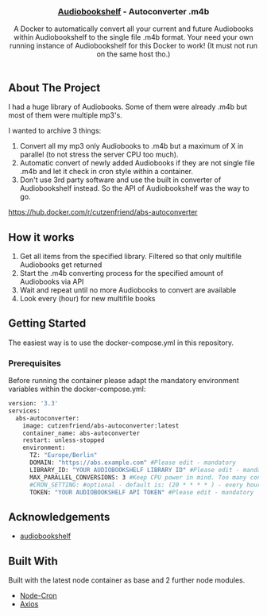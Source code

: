 <br/>
<p align="center">
  <h3 align="center"><a href="https://www.audiobookshelf.org" target="_blank">Audiobookshelf</a> - Autoconverter .m4b</h3>

  <p align="center">
    A Docker to automatically convert all your current and future Audiobooks within Audiobookshelf to the single file .m4b format.
Your need your own running instance of Audiobookshelf for this Docker to work!
(It must not run on the same host tho.)
    <br/>
    <br/>
  </p>
</p>

## About The Project

I had a huge library of Audiobooks. Some of them were already .m4b but most of them were multiple mp3's.

I wanted to archive 3 things:
1. Convert all my mp3 only Audiobooks to .m4b but a maximum of X in parallel (to not stress the server CPU too much).
2. Automatic convert of newly added Audiobooks if they are not single file .m4b and let it check in cron style within a container.
3. Don't use 3rd party software and use the built in converter of Audiobookshelf instead. So the API of Audiobookshelf was the way to go.

https://hub.docker.com/r/cutzenfriend/abs-autoconverter

## How it works

1. Get all items from the specified library. Filtered so that only multifile Audiobooks get returned
2. Start the .m4b converting process for the specified amount of Audiobooks via API
3. Wait and repeat until no more Audiobooks to convert are available
4. Look every (hour) for new multifile books

## Getting Started

The easiest way is to use the docker-compose.yml in this repository. 

### Prerequisites

Before running the container please adapt the mandatory environment variables within the docker-compose.yml:

```sh
version: '3.3'
services:
  abs-autoconverter:
    image: cutzenfriend/abs-autoconverter:latest
    container_name: abs-autoconverter
    restart: unless-stopped
    environment:
      TZ: "Europe/Berlin"
      DOMAIN: "https://abs.example.com" #Please edit - mandatory
      LIBRARY_ID: "YOUR AUDIOBOOKSHELF LIBRARY ID" #Please edit - mandatory
      MAX_PARALLEL_CONVERSIONS: 3 #Keep CPU power in mind. Too many conversion in parallel decrease performance on your host!
      #CRON_SETTING: #optional - default is: (20 * * * * ) - every hour at minute 20
      TOKEN: "YOUR AUDIOBOOKSHELF API TOKEN" #Please edit - mandatory
```

## Acknowledgements

* [audiobookshelf](https://github.com/advplyr/audiobookshelf)

## Built With

Built with the latest node container as base and 2 further node modules.

* [Node-Cron](https://www.npmjs.com/package//node-cron)
* [Axios](https://www.npmjs.com/package/axios)
